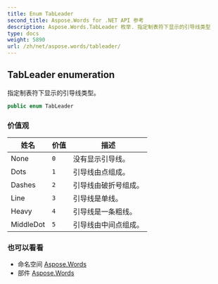 ```yaml
---
title: Enum TabLeader
second_title: Aspose.Words for .NET API 参考
description: Aspose.Words.TabLeader 枚举. 指定制表符下显示的引导线类型
type: docs
weight: 5890
url: /zh/net/aspose.words/tableader/
---
```

## TabLeader enumeration

指定制表符下显示的引导线类型。

```csharp
public enum TabLeader
```

### 价值观

| 姓名 | 价值 | 描述 |
| --- | --- | --- |
| None | `0` | 没有显示引导线。 |
| Dots | `1` | 引导线由点组成。 |
| Dashes | `2` | 引导线由破折号组成。 |
| Line | `3` | 引导线是单线。 |
| Heavy | `4` | 引导线是一条粗线。 |
| MiddleDot | `5` | 引导线由中间点组成。 |

### 也可以看看

* 命名空间 [Aspose.Words](../../aspose.words/)
* 部件 [Aspose.Words](../../)



